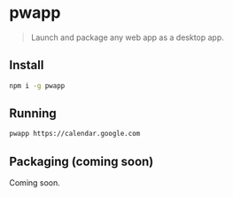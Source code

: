 # pwapp

> Launch and package any web app as a desktop app.

## Install

```sh
npm i -g pwapp
```

## Running

```sh
pwapp https://calendar.google.com
```

## Packaging (coming soon)

Coming soon.
